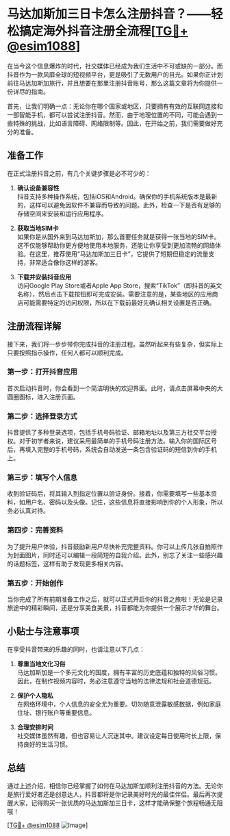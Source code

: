 # 马达加斯加三日卡怎么注册抖音？——轻松搞定海外抖音注册全流程[[TG💪+ @esim1088](https://t.me/s/esim1088)]

在当今这个信息爆炸的时代，社交媒体已经成为我们生活中不可或缺的一部分。而抖音作为一款风靡全球的短视频平台，更是吸引了无数用户的目光。如果你正计划前往马达加斯加旅行，并且想要在那里注册抖音账号，那么这篇文章将为你提供一份详尽的指南。

首先，让我们明确一点：无论你在哪个国家或地区，只要拥有有效的互联网连接和一部智能手机，都可以尝试注册抖音。然而，由于地理位置的不同，可能会遇到一些特殊的挑战，比如语言障碍、网络限制等。因此，在开始之前，我们需要做好充分的准备。

## 准备工作

在正式注册抖音之前，有几个关键步骤是必不可少的：

1. **确认设备兼容性**  
   抖音支持多种操作系统，包括iOS和Android。确保你的手机系统版本是最新的，这样可以避免因软件不兼容而导致的问题。此外，检查一下是否有足够的存储空间来安装和运行应用程序。

2. **获取当地SIM卡**  
   如果你是从国外来到马达加斯加，那么首要任务就是获得一张当地的SIM卡。这不仅能够帮助你更方便地使用本地服务，还能让你享受到更加流畅的网络体验。在这里，推荐使用“马达加斯加三日卡”，它提供了短期但稳定的流量支持，非常适合像你这样的游客。

3. **下载并安装抖音应用**  
   访问Google Play Store或者Apple App Store，搜索“TikTok”（即抖音的英文名称），然后点击下载按钮即可完成安装。需要注意的是，某些地区的应用商店可能需要特定的访问权限，所以在下载前最好先确认相关设置是否正确。

## 注册流程详解

接下来，我们将一步步带你完成抖音的注册过程。虽然听起来有些复杂，但实际上只要按照指示操作，任何人都可以顺利完成。

### 第一步：打开抖音应用

首次启动抖音时，你会看到一个简洁明快的欢迎界面。此时，请点击屏幕中央的大圆圈图标，进入注册页面。

### 第二步：选择登录方式

抖音提供了多种登录选项，包括手机号码验证、邮箱地址以及第三方社交平台授权。对于初学者来说，建议采用最简单的手机号码注册方法。输入你的国际区号后，再填入完整的手机号码，系统会自动发送一条包含验证码的短信到你的手机上。

### 第三步：填写个人信息

收到验证码后，将其输入到指定位置以验证身份。接着，你需要填写一些基本资料，如用户名、密码以及头像。记住，这些信息将直接影响到你的个人形象，所以务必认真对待。

### 第四步：完善资料

为了提升用户体验，抖音鼓励新用户尽快补充完整资料。你可以上传几张自拍照作为封面图片，同时还可以编辑一段简短的自我介绍。此外，别忘了关注一些感兴趣的话题标签，这样有助于发现更多相关内容。

### 第五步：开始创作

当你完成了所有前期准备工作之后，就可以正式开启你的抖音之旅啦！无论是记录旅途中的精彩瞬间，还是分享美食美景，抖音都能为你提供一个展示才华的舞台。

## 小贴士与注意事项

在享受抖音带来的乐趣的同时，也请注意以下几点：

1. **尊重当地文化习俗**  
   马达加斯加是一个多元文化的国度，拥有丰富的历史底蕴和独特的风俗习惯。因此，在制作视频内容时，务必注意遵守当地的法律法规和社会道德规范。

2. **保护个人隐私**  
   在网络环境中，个人信息的安全尤为重要。切勿随意泄露敏感数据，例如家庭住址、银行账户等重要信息。

3. **合理安排时间**  
   社交媒体虽然有趣，但也容易让人沉迷其中。建议设定每日使用时长上限，保持良好的生活习惯。

## 总结

通过上述介绍，相信你已经掌握了如何在马达加斯加顺利注册抖音的方法。无论你是旅行爱好者还是创意达人，抖音都将是你记录美好时光的最佳伴侣。最后再次提醒大家，记得购买一张优质的马达加斯加三日卡，这样才能确保整个旅程畅通无阻哦！

[[TG💪+ @esim1088](https://t.me/s/esim1088) ![Image](https://i.postimg.cc/4NQfJmqS/Snipaste-2025-05-13-00-14-12.png)]
